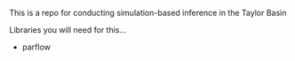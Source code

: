 This is a repo for conducting simulation-based inference in the Taylor Basin

Libraries you will need for this...
* parflow

